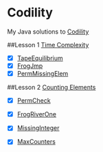 Codility
========

My Java solutions to [Codility](https://codility.com/programmers/lessons/)

##Lesson 1 [Time Complexity](https://codility.com/programmers/lessons/1)
- [x] [TapeEquilibrium](https://github.com/adrian-macuc/Codility/blob/master/src/main/lessons/lesson_1/TapeEquilibrium.java)
- [x] [FrogJmp](https://github.com/adrian-macuc/Codility/blob/master/src/main/lessons/lesson_1/FrogImp.java)
- [x] [PermMissingElem](https://github.com/adrian-macuc/Codility/blob/master/src/main/lessons/lesson_1/PermMissingElem.java)

##Lesson 2 [Counting Elements](https://codility.com/programmers/lessons/2)
- [x] [PermCheck](https://github.com/adrian-macuc/Codility/blob/master/src/main/lessons/lesson_2/PermCheck.java)
- [x] [FrogRiverOne](https://github.com/adrian-macuc/Codility/blob/master/src/main/lessons/lesson_2/FrogRiverOne.java)
- [x] [MissingInteger](https://github.com/adrian-macuc/Codility/blob/master/src/main/lessons/lesson_2/MissingInteger.java)
- [x] [MaxCounters](https://github.com/adrian-macuc/Codility/blob/master/src/main/lessons/lesson_2/MaxCounters.java)


